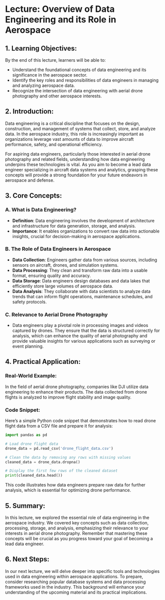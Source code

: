 # Lecture: Overview of Data Engineering and its Role in Aerospace

## 1. Learning Objectives:
By the end of this lecture, learners will be able to:
- Understand the foundational concepts of data engineering and its significance in the aerospace sector.
- Identify the key roles and responsibilities of data engineers in managing and analyzing aerospace data.
- Recognize the intersection of data engineering with aerial drone photography and other aerospace interests.

## 2. Introduction:
Data engineering is a critical discipline that focuses on the design, construction, and management of systems that collect, store, and analyze data. In the aerospace industry, this role is increasingly important as organizations leverage vast amounts of data to improve aircraft performance, safety, and operational efficiency. 

For aspiring data engineers, particularly those interested in aerial drone photography and related fields, understanding how data engineering underpins these technologies is vital. As you aim to become a lead data engineer specializing in aircraft data systems and analytics, grasping these concepts will provide a strong foundation for your future endeavors in aerospace and defense.

## 3. Core Concepts:
### A. What is Data Engineering?
- **Definition**: Data engineering involves the development of architecture and infrastructure for data generation, storage, and analysis.
- **Importance**: It enables organizations to convert raw data into actionable insights, crucial for decision-making in aerospace applications.

### B. The Role of Data Engineers in Aerospace
- **Data Collection**: Engineers gather data from various sources, including sensors on aircraft, drones, and simulation systems.
- **Data Processing**: They clean and transform raw data into a usable format, ensuring quality and accuracy.
- **Data Storage**: Data engineers design databases and data lakes that efficiently store large volumes of aerospace data.
- **Data Analysis**: They collaborate with data scientists to analyze data trends that can inform flight operations, maintenance schedules, and safety protocols.

### C. Relevance to Aerial Drone Photography
- Data engineers play a pivotal role in processing images and videos captured by drones. They ensure that the data is structured correctly for analysis, which can enhance the quality of aerial photography and provide valuable insights for various applications such as surveying or event planning.

## 4. Practical Application:
### Real-World Example:
In the field of aerial drone photography, companies like DJI utilize data engineering to enhance their products. The data collected from drone flights is analyzed to improve flight stability and image quality.

### Code Snippet:
Here’s a simple Python code snippet that demonstrates how to read drone flight data from a CSV file and prepare it for analysis:

```python
import pandas as pd

# Load drone flight data
drone_data = pd.read_csv('drone_flight_data.csv')

# Clean the data by removing any rows with missing values
cleaned_data = drone_data.dropna()

# Display the first few rows of the cleaned dataset
print(cleaned_data.head())
```

This code illustrates how data engineers prepare raw data for further analysis, which is essential for optimizing drone performance.

## 5. Summary:
In this lecture, we explored the essential role of data engineering in the aerospace industry. We covered key concepts such as data collection, processing, storage, and analysis, emphasizing their relevance to your interests in aerial drone photography. Remember that mastering these concepts will be crucial as you progress toward your goal of becoming a lead data engineer.

## 6. Next Steps:
In our next lecture, we will delve deeper into specific tools and technologies used in data engineering within aerospace applications. To prepare, consider researching popular database systems and data processing frameworks used in the industry. This background will enhance your understanding of the upcoming material and its practical implications.